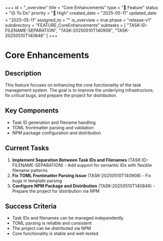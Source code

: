 +++
id = "_overview"
title = "Core Enhancements"
type = "🌟 Feature"
status = "🟡 To Do"
priority = "🔼 High"
created_date = "2025-05-11"
updated_date = "2025-05-11"
assigned_to = ""
is_overview = true
phase = "release-v1"
subdirectory = "FEATURE_CoreEnhancements"
subtasks = [
  "TASK-ID-FILENAME-SEPARATION",
  "TASK-20250510T140908",
  "TASK-20250510T140846"
]
+++

# Core Enhancements

## Description

This feature focuses on enhancing the core functionality of the task management system. The goal is to improve the underlying infrastructure, fix critical bugs, and prepare the project for distribution.

## Key Components

- Task ID generation and filename handling
- TOML frontmatter parsing and validation
- NPM package configuration and distribution

## Current Tasks

1. **Implement Separation Between Task IDs and Filenames** (TASK-ID-FILENAME-SEPARATION) - Add support for semantic IDs with flexible filename patterns
2. **Fix TOML Frontmatter Parsing Issue** (TASK-20250510T140908) - Fix bugs in template parsing
3. **Configure NPM Package and Distribution** (TASK-20250510T140846) - Prepare the project for distribution via NPM

## Success Criteria

- Task IDs and filenames can be managed independently
- TOML parsing is reliable and consistent
- The project can be distributed via NPM
- Core functionality is stable and well-tested
